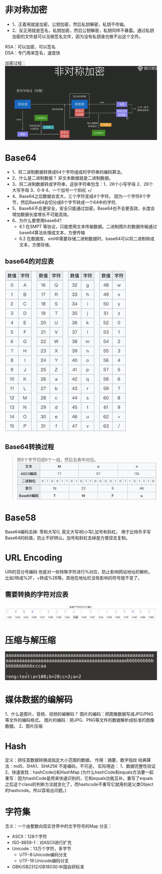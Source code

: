 # 非对称加密

- 1、正着用就是加密，公钥加密，然后私钥解密，私钥不传输。
- 2、反正用就是签名，私钥加密，然后公钥解密，私钥同样不暴露。通过私钥加密的文件就可以当做签名文件，因为没有私钥谁也做不出这个文件。

RSA：可以加密，可以签名   
DSA：专门用来签名，速度快   

加密过程：    
![linear](https://github.com/IRVING18/notes/blob/master/网络协议/file/签名加密.png)




 
# Base64



- 1、将二进制数据转换成64个字符组成的字符串的编码算法。
- 2、什么是二进制数据？
  非文本数据就是二进制数据。
- 3、将二进制数据转成字符串，这些字符串包含：1、26个小写字母 2、26个大写字母 3、0-9 4、一个加号一个斜杠 +/
- 4、Base64之后数据会变大，三个字符变成4个字符。
 因为一个字符8个字节，然后Base64会切分成6个字节转成一个64中的字符,
- 5、Base64不会更安全，安全只能通过加密。Base64也不会更高效，长度会增加数据长度增长不可能高效。
- 6、为什么要使用base64?
  - 6.1 在SMPT 等协议，只能使用文本传输数据。二进制图片的数据传输通过base64算法处理成文本，方便传输
  - 6.2 在数据库、xml中需要存储二进制数据时，base64可以将二进制转成文本，方便存储。

## base64的对应表
![linear](https://github.com/IRVING18/notes/blob/master/网络协议/file/base64-1.png)

## Base64转换过程
> 把8个字节切成6个一组，然后去表中对应。
![linear](https://github.com/IRVING18/notes/blob/master/网络协议/file/base64-2.png)

# Base58
Base64编码去掉: 零和大写O, 英文大写I和小写l,加号和斜杠。
用于比特币手写Base64的码值，防止不好辨认。加号和斜杠去掉是方便双击复制。


# URL Encoding
URI的百分号编码
他是对一些特殊字符进行%对应，防止影响网站地址的解析。
比如/转成%2F，+转成%2B等。其他在地址栏没有影响的符号就不变了。

## 需要转换的字符对应表
![linear](https://github.com/IRVING18/notes/blob/master/网络协议/file/urlencoding1.png)

# 压缩与解压缩
![linear](https://github.com/IRVING18/notes/blob/master/网络协议/file/压缩1.png)

# 媒体数据的编解码
1、什么是图片、音频、视频的编解码？
图片的编码：把图像数据写成JPG/PNG等文件的编码格式。
图片的编码：把JPG、PNG等文件的数据解析成标准的图像数据。
2、图片压缩

# Hash
定义：把任意数据转换成指定大小范围的数据。
作用：摘要、数字指纹
经典算法：md5、SHA1、SHA256
不是编码，不可逆。
实际用途：
1、数据完整性验证
2、快速查找：hashCode()和HashMap
(为什么hashCode和equals方法要一起重写：因为hashCode是用来快速识别的，它和equals功能互补。重写了equals之后这个class的判断方法就变化了，而hashcode不重写它就用的是父类Object的hashcode。所以容易出问题。)

# 字符集
含义：一个由整数向现实世界中的文字符号的Map
分支：
 - ASCII：128个字符
 - ISO-8859-1：对ASCII进行扩充
 - Unicode：13万个字符，多字节
    - UTF-8:Unicode编码分支
    - UTF-16:Unicode编码分支
 - GBK/GB2312/GB18030:中国自研标准
